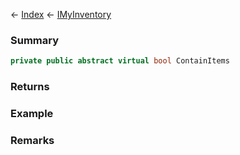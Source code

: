 ← [Index](Api-Index) ← [IMyInventory](VRage.Game.ModAPI.Ingame.IMyInventory)

### Summary

```csharp
private public abstract virtual bool ContainItems
```

### Returns

### Example

### Remarks

